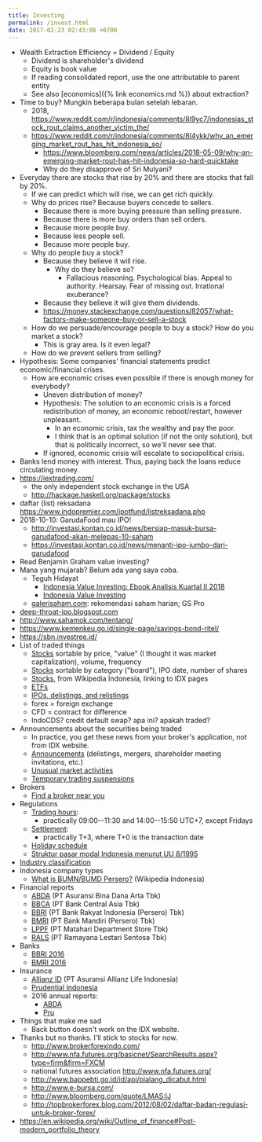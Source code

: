 ```yaml
---
title: Investing
permalink: /invest.html
date: 2017-02-23 02:43:08 +0700
---
```


- Wealth Extraction Efficiency = Dividend / Equity
    - Dividend is shareholder's dividend
    - Equity is book value
    - If reading consolidated report, use the one attributable to parent entity
    - See also [economics]({% link economics.md %}) about extraction?
- Time to buy? Mungkin beberapa bulan setelah lebaran.
    - 2018, https://www.reddit.com/r/indonesia/comments/8l9yc7/indonesias_stock_rout_claims_another_victim_the/
    - https://www.reddit.com/r/indonesia/comments/8l4ykk/why_an_emerging_market_rout_has_hit_indonesia_so/
        - https://www.bloomberg.com/news/articles/2018-05-09/why-an-emerging-market-rout-has-hit-indonesia-so-hard-quicktake
        - Why do they disapprove of Sri Mulyani?
- Everyday there are stocks that rise by 20% and there are stocks that fall by 20%.
    - If we can predict which will rise, we can get rich quickly.
    - Why do prices rise?
    Because buyers concede to sellers.
        - Because there is more buying pressure than selling pressure.
        - Because there is more buy orders than sell orders.
        - Because more people buy.
        - Because less people sell.
        - Because more people buy.
    - Why do people buy a stock?
        - Because they believe it will rise.
            - Why do they believe so?
                - Fallacious reasoning.
                Psychological bias.
                Appeal to authority.
                Hearsay.
                Fear of missing out.
                Irrational exuberance?
        - Because they believe it will give them dividends.
        - https://money.stackexchange.com/questions/82057/what-factors-make-someone-buy-or-sell-a-stock
    - How do we persuade/encourage people to buy a stock?
    How do you market a stock?
        - This is gray area.
        Is it even legal?
    - How do we prevent sellers from selling?
- Hypothesis: Some companies' financial statements predict economic/financial crises.
    - How are economic crises even possible if there is enough money for everybody?
        - Uneven distribution of money?
        - Hypothesis: The solution to an economic crisis is a forced redistribution of money, an economic reboot/restart, however unpleasant.
            - In an economic crisis, tax the wealthy and pay the poor.
            - I think that is an optimal solution (if not the only solution), but that is politically incorrect, so we'll never see that.
        - If ignored, economic crisis will escalate to sociopolitical crisis.
- Banks lend money with interest.
Thus, paying back the loans reduce circulating money.
- https://iextrading.com/
    - the only independent stock exchange in the USA
    - http://hackage.haskell.org/package/stocks
- daftar (list) reksadana https://www.indopremier.com/ipotfund/listreksadana.php
- 2018-10-10: GarudaFood mau IPO!
    - http://investasi.kontan.co.id/news/bersiap-masuk-bursa-garudafood-akan-melepas-10-saham
    - https://investasi.kontan.co.id/news/menanti-ipo-jumbo-dari-garudafood
- Read Benjamin Graham value investing?
- Mana yang mujarab? Belum ada yang saya coba.
    - Teguh Hidayat
        - [Indonesia Value Investing: Ebook Analisis Kuartal II 2018](https://www.teguhhidayat.com/p/ebook-analisis-kuartal-i-2014.html)
        - [Indonesia Value Investing](https://www.thpartner.com/)
    - [galerisaham.com](http://galerisaham.com/): rekomendasi saham harian; GS Pro
- [deep-throat-ipo.blogspot.com](https://deep-throat-ipo.blogspot.com/)
- http://www.sahamok.com/tentang/
- https://www.kemenkeu.go.id/single-page/savings-bond-ritel/
- https://sbn.investree.id/
- List of traded things
    - [Stocks](http://www.idx.co.id/id-id/beranda/informasipasar/saham/ringkasansaham.aspx) sortable by price, "value" (I thought it was market capitalization), volume, frequency
    - [Stocks](http://www.idx.co.id/id-id/beranda/informasipasar/daftarefek/saham.aspx) sortable by category ("board"), IPO date, number of shares
    - [Stocks](https://id.wikipedia.org/wiki/Daftar_perusahaan_yang_tercatat_di_Bursa_Efek_Indonesia), from Wikipedia Indonesia, linking to IDX pages
    - [ETFs](http://www.idx.co.id/id-id/beranda/informasipasar/daftarefek/etf.aspx)
    - [IPOs, delistings, and relistings](http://www.idx.co.id/id-id/beranda/perusahaantercatat/aktivitaspencatatan.aspx)
    - forex = foreign exchange
    - CFD = contract for difference
    - IndoCDS? credit default swap? apa ini? apakah traded?
- Announcements about the securities being traded
    - In practice, you get these news from your broker's application, not from IDX website.
    - [Announcements](http://www.idx.co.id/id-id/beranda/beritadanpengumuman/pengumuman.aspx) (delistings, mergers, shareholder meeting invitations, etc.)
    - [Unusual market activities](http://www.idx.co.id/id-id/beranda/beritadanpengumuman/unusualmarketactivity.aspx)
    - [Temporary trading suspensions](http://www.idx.co.id/id-id/beranda/beritadanpengumuman/suspensi.aspx)
- Brokers
    - [Find a broker near you](http://www.idx.co.id/id-id/beranda/anggotabursaamppartisipan/anggotabursadikotaanda.aspx)
- Regulations
    - [Trading hours](http://www.idx.co.id/id-id/beranda/tentangbei/mekanismeperdagangan/jamperdagangan.aspx):
        - practically 09:00--11:30 and 14:00--15:50 UTC+7, except Fridays
    - [Settlement](http://www.idx.co.id/id-id/beranda/tentangbei/mekanismeperdagangan/saham.aspx):
        - practically T+3, where T+0 is the transaction date
    - [Holiday schedule](http://www.idx.co.id/id-id/beranda/beritadanpengumuman/jadwalliburbursa.aspx)
    - [Struktur pasar modal Indonesia menurut UU 8/1995](http://www.idx.co.id/id-id/beranda/tentangbei/strukturpasarmodalindonesia.aspx)
- [Industry classification](https://en.wikipedia.org/wiki/Industry_classification)
- Indonesia company types
    - [What is BUMN/BUMD Persero?](https://id.wikipedia.org/wiki/Badan_usaha#Persero) (Wikipedia Indonesia)
- Financial reports
    - [ABDA](https://www.abdainsurance.co.id/index.php?option=com_content&view=category&layout=blog&id=41&Itemid=136&lang=id) (PT Asuransi Bina Dana Arta Tbk)
    - [BBCA](http://www.bca.co.id/Tentang-BCA/Hubungan-Investor/Laporan-Keuangan/Laporan-Finansial-Per-Kuartal) (PT Bank Central Asia Tbk)
    - [BBRI](http://phx.corporate-ir.net/phoenix.zhtml?c=148820&p=irol-reportsOther) (PT Bank Rakyat Indonesia (Persero) Tbk)
    - [BMRI](http://ir.bankmandiri.co.id/phoenix.zhtml?c=146157&p=irol-finStatement) (PT Bank Mandiri (Persero) Tbk)
    - [LPPF](http://ir.matahari.co.id/phoenix.zhtml?c=171562&p=irol-reportsother) (PT Matahari Department Store Tbk)
    - [RALS](http://corporate.ramayana.co.id/index.php/en/investor-relation-2/financial-information/financialreports) (PT Ramayana Lestari Sentosa Tbk)
- Banks
    - [BBRI 2016](http://media.corporate-ir.net/media_files/IROL/14/148820/BRI_ENG_31%20Dec_2016_Released_Password_Removed.pdf)
    - [BMRI 2016](http://media.corporate-ir.net/media_files/IROL/14/146157/Bank-Mandiri-Tbk_Ind_31_Desember_2016_Released-.pdf)
- Insurance
    - [Allianz ID](https://www.allianz.co.id/tentang-kami/finansial#keuangan) (PT Asuransi Allianz Life Indonesia)
    - [Prudential Indonesia](https://www.prudential.co.id/corp/prudential_in_id/header/aboutus/financialstatement/index.html)
    - 2016 annual reports:
        - [ABDA](https://www.abdainsurance.co.id/abdanew/lap_keu_thn/Final%20Report%20ABDA%2031%20Des%202016%20with%20opini.pdf)
        - [Pru](https://www.prudential.co.id/export/sites/default/prudential_in_id/resources/downloads/financialstatement/2017/FS_Audited_2016.PDF)
- Things that make me sad
    - Back button doesn't work on the IDX website.
- Thanks but no thanks. I'll stick to stocks for now.
    - http://www.brokerforexindo.com/
    - http://www.nfa.futures.org/basicnet/SearchResults.aspx?type=firm&firm=FXCM
    - national futures association http://www.nfa.futures.org/
    - http://www.bappebti.go.id/id/api/pialang_dicabut.html
    - http://www.e-bursa.com/
    - http://www.bloomberg.com/quote/LMAS:IJ
    - http://topbrokerforex.blog.com/2012/08/02/daftar-badan-regulasi-untuk-broker-forex/
- https://en.wikipedia.org/wiki/Outline_of_finance#Post-modern_portfolio_theory

